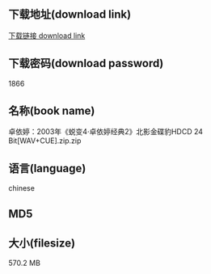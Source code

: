 ## 下载地址(download link)
[下载链接 download link](https://voluble-croquembouche-d321dc.netlify.app/?s=%E5%8D%93%E4%BE%9D%E5%A9%B7%EF%BC%9A2003%E5%B9%B4%E3%80%8A%E8%9C%95%E5%8F%984%C2%B7%E5%8D%93%E4%BE%9D%E5%A9%B7%E7%BB%8F%E5%85%B82%E3%80%8B%E5%8C%97%E5%BD%B1%E9%87%91%E7%A2%9F%E8%B1%B9HDCD+24+Bit%5BWAV%2BCUE%5D.zip)

## 下载密码(download password)
1866

## 名称(book name)
卓依婷：2003年《蜕变4·卓依婷经典2》北影金碟豹HDCD 24 Bit[WAV+CUE].zip.zip

## 语言(language)
chinese

## MD5


## 大小(filesize)
570.2 MB
